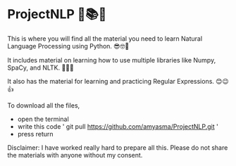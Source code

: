 # ProjectNLP 📒📚📖

This is where you will find all the material you need to learn Natural Language Processing using Python. 😎🤓🧐

It includes material on learning how to use multiple libraries like Numpy, SpaCy, and NLTK. 👀😍🥰

It also has the material for learning and practicing Regular Expressions. 😊😉👍

To download all the files,
- open the terminal
- write this code ' git pull https://github.com/amyasma/ProjectNLP.git '
- press return

Disclaimer: 
I have worked really hard to prepare all this. Please do not share the materials with anyone without my consent. 
